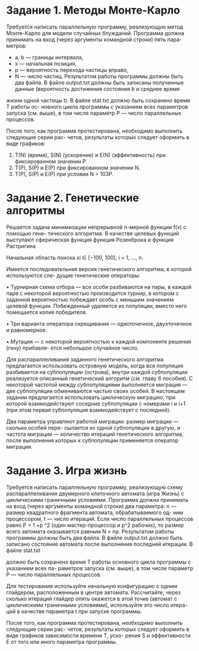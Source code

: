 # Задание 1. Методы Монте-Карло

Требуется написать параллельную программу, реализующую метод Монте-Карло для модели случайных блужданий.
Программа должна принимать на вход (через аргументы командной строки) пять пара-метров:

* a, b — границы интервала,
* x — начальная позиция,
* p — вероятность перехода частицы вправо,
* N — число частиц.
Результатом работы программы должны быть два файла. В файле output.txt должны
быть записаны полученные данные (вероятность достижения состояния b и среднее время

жизни одной частицы t). В файле stat.txt должно быть сохранено время T работы ос-
новного цикла программы с указанием всех параметров запуска (см. выше), в том числе
параметр P — число параллельных процессов.

После того, как программа протестирована, необходимо выполнить следующие серии рас-
четов, результаты которых следует оформить в виде графиков:

1. T(N) (время), S(N) (ускорение) и E(N) (эффективность) при фиксированном значении P.
2. T(P), S(P) и E(P) при фиксированном значении N.
3. T(P), S(P) и E(P) при условии N = 103P.

# Задание 2. Генетические алгоритмы

Решается задача минимизации непрерывной n-мерной функции f(x) с помощью гене-
тического алгоритма. В качестве целевых функций выступают сферическая функция 
функция Розенброка и функция Растригина

Начальная область поиска xi ∈ [−100, 100], i = 1, ..., n.

Имеется последовательная версия генетического алгоритма, в которой используются сле-
дущие генетические операторы:

• Турнирная схема отбора — все особи разбиваются на пары, в каждой паре с некоторой
вероятностью производится турнир, в котором с заданной вероятностью побеждает
особь с меньшим значением целевой функции. Побежденный удаляется из популяции,
вместо него помещается копия победителя.


• Три варианта оператора скрещивания — одноточечное, двухточечное и равномерное.

• Мутация — с некоторой вероятностью к каждой компоненте решения (гену) прибавля-
ется небольшое случайное число.

Для распараллеливания заданного генетического алгоритма предлагается использовать
островную модель, когда вся популяция разбивается на субпопуляции (острова), внутри
каждой субпопуляции реализуется описанный генетический алгоритм (см. главу 6 пособия).
С некоторой частотой между субпопуляциями выполняется миграция — две субпопуляции
обмениваются частью своих особей.
В настоящем задании предлагается использовать циклическую миграцию, при которой
взаимодействуют соседние субпопуляции с номерами i и i+1 (при этом первая субпопуляция
взаимодействует с последней).

Два параметра управляют работой миграции: размер миграции — сколько особей пере-
сылается из одной субпопуляции в другую, и частота миграции — количество итераций
генетического алгоритма, после выполнения которых к субпопуляции применяется оператор
миграции.

# Задание 3. Игра жизнь
Требуется написать параллельную программу, реализующую схему распараллеливания двумерного клеточного автомата (игра Жизнь) с циклическими
граничными условиями. Программа должна принимать на вход (через аргументы командной
строки) два параметра: n — размер квадратного фрагмента автомата, обрабатываемого од-
ним процессором, t — число итераций. Если число параллельных процессов равно P = 1 +p ^2
(один мастер-процессор и p^2 рабочих), то размер всего автомата оказывается равным N = np.
Результатом работы программы должны быть два файла. В файле output.txt должно
быть записано состояние автомата после выполнения последней итерации. В файле stat.txt

должно быть сохранено время T работы основного цикла программы с указанием всех па-
раметров запуска (см. выше), в том числе параметр P — число параллельных процессов.

Для тестирования используйте начальную конфигурацию с одним глайдером, расположенным в центре автомата. Рассчитайте, через сколько итераций глайдер опять окажется в этой точке (автомат с циклическими граничными условиями), используйте это число итера-
ций в качестве параметра t при запуске программы.

После того, как программа протестирована, необходимо выполнить следующие серии рас-
четов, результаты которых следует оформить в виде графиков зависимости времени T, уско-
рения S и эффективности E от того или иного параметра программы.
